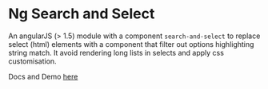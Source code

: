# Ng Search and Select

An angularJS (> 1.5) module with a component <code>search-and-select</code> to replace select (html) elements with a component that filter out options highlighting string match. It avoid rendering long lists in selects and apply css customisation.

Docs and Demo [here](https://auxcoder.github.io/ng-search-and-select/)

